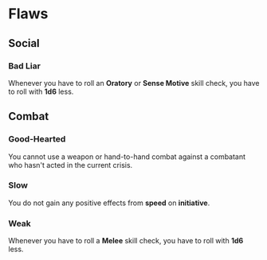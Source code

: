 # Flaws

## Social

### Bad Liar

Whenever you have to roll an **Oratory** or **Sense Motive** skill check, you
have to roll with **1d6** less.

## Combat

### Good-Hearted

You cannot use a weapon or hand-to-hand combat against a combatant who hasn't
acted in the current crisis.

### Slow

You do not gain any positive effects from **speed** on **initiative**.

### Weak

Whenever you have to roll a **Melee** skill check, you have to roll with **1d6**
less.
